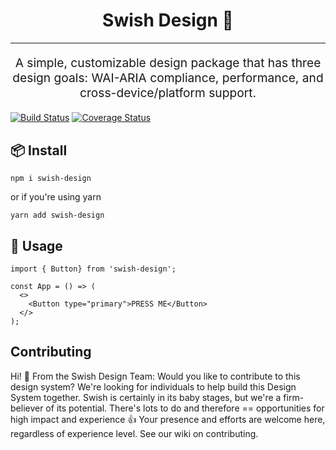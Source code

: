 <h1 align="center">
  Swish Design 🏀
</h1>
<hr />
<p align="center" style="font-size: 1.2rem;">A simple, customizable design package that has three design goals: WAI-ARIA compliance, performance, and cross-device/platform support.</p>

[![Build Status][build-badge]][build]
[![Coverage Status][coverage-badge]][coverage]

## 📦 Install

```
npm i swish-design
```

or if you're using yarn

```
yarn add swish-design
```

## 🔨 Usage

```
import { Button} from 'swish-design';

const App = () => (
  <>
    <Button type="primary">PRESS ME</Button>
  </>
);
```

## Contributing

Hi! 👋  From the Swish Design Team: Would you like to contribute to this design system? We're looking for individuals to help build this Design System together. Swish is certainly in its baby stages, but we're a firm-believer of its potential. There's lots to do and therefore == opportunities for high impact and experience 👍 Your presence and efforts are welcome here, regardless of experience level. See our wiki on contributing.

[build-badge]:
  https://travis-ci.com/krfong916/swish-design.svg?branch=main
[build]: https://travis-ci.com/krfong916/swish-design
[coverage-badge]:
  https://coveralls.io/repos/github/krfong916/swish-components/badge.svg?branch=main
[coverage]: https://coveralls.io/github/krfong916/swish-design?branch=main
